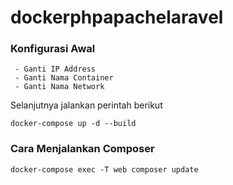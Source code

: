 # dockerphpapachelaravel

### Konfigurasi Awal
```
 - Ganti IP Address
 - Ganti Nama Container
 - Ganti Nama Network
```

Selanjutnya jalankan perintah berikut
```
docker-compose up -d --build
```

### Cara Menjalankan Composer
```
docker-compose exec -T web composer update
```
